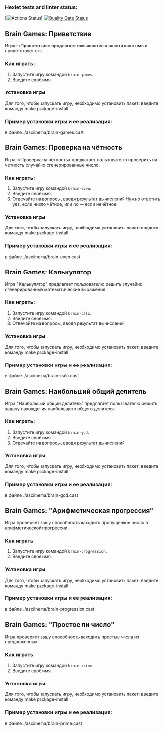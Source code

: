### Hexlet tests and linter status:
[![Actions Status](https://github.com/vlrkors/python-project-49/actions/workflows/hexlet-check.yml/badge.svg)]
[![Quality Gate Status](https://sonarcloud.io/api/project_badges/measure?project=vlrkors_python-project-49&metric=alert_status)](https://sonarcloud.io/summary/new_code?id=vlrkors_python-project-49)

## Brain Games: Приветствие

Игра: «Приветствие» предлагает пользователю ввести свое имя и приветствует его.
### Как играть:
1. Запустите игру командой `brain-games`.
2. Введите своё имя.

### Установка игры
Для того, чтобы запускать игру, необходимо установить пакет: введите команду make package-install

### Пример установки игры и ее реализация:
в файле ./asciinema/brain-games.cast

## Brain Games: Проверка на чётность

Игра: «Проверка на чётность» предлагает пользователю проверить на четность случайно сгенерированные число.
### Как играть:
1. Запустите игру командой `brain-even`.
2. Введите своё имя.
3. Отвечайте на вопросы, вводя результат вычислений.Нужно ответить yes, если число чётное, или no — если нечётное.

### Установка игры
Для того, чтобы запускать игру, необходимо установить пакет: введите команду make package-install

### Пример установки игры и ее реализация:
в файле ./asciinema/brain-even.cast


## Brain Games: Калькулятор

Игра "Калькулятор" предлагает пользователю решить случайно сгенерированные математические выражения.

### Как играть:
1. Запустите игру командой `brain-calc`.
2. Введите своё имя.
3. Отвечайте на вопросы, вводя результат вычислений.

### Установка игры
Для того, чтобы запускать игру, необходимо установить пакет: введите команду make package-install

### Пример установки игры и ее реализация:
в файле ./asciinema/brain-calc.cast




## Brain Games: Наибольший общий делитель

Игра "Наибольший общий делитель" предлагает пользователю решить задачу нахождения наибольшего общего делителя.

### Как играть:
1. Запустите игру командой `brain-gcd`.
2. Введите своё имя.
3. Отвечайте на вопросы, вводя результат вычислений.

### Установка игры
Для того, чтобы запускать игру, необходимо установить пакет: введите команду make package-install

### Пример установки игры и ее реализация:
в файле ./asciinema/brain-gcd.cast


## Brain Games: "Арифметическая прогрессия"

Игра проверяет вашу способность находить пропущенное число в арифметической прогрессии.

### Как играть

1. Запустите игру командой `brain-progression`.
2. Введите своё имя.

### Установка игры
Для того, чтобы запускать игру, необходимо установить пакет: введите команду make package-install

### Пример установки игры и ее реализация:
в файле ./asciinema/brain-progression.cast

## Brain Games: "Простое ли число"

Игра проверяет вашу способность находить простые числа из предложенных.

### Как играть

1. Запустите игру командой `brain-prime`.
2. Введите своё имя.

### Установка игры
Для того, чтобы запускать игру, необходимо установить пакет: введите команду make package-install

### Пример установки игры и ее реализация:
в файле ./asciinema/brain-prime.cast